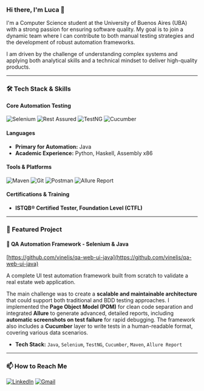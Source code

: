 ### Hi there, I'm Luca 👋

I'm a Computer Science student at the University of Buenos Aires (UBA) with a strong passion for ensuring software quality. My goal is to join a dynamic team where I can contribute to both manual testing strategies and the development of robust automation frameworks.

I am driven by the challenge of understanding complex systems and applying both analytical skills and a technical mindset to deliver high-quality products.

---

### 🛠️ Tech Stack & Skills

#### Core Automation Testing
![Selenium](https://img.shields.io/badge/Selenium-43B02A?style=for-the-badge&logo=selenium&logoColor=white) ![Rest Assured](https://img.shields.io/badge/Rest%20Assured-2C3E50?style=for-the-badge) ![TestNG](https://img.shields.io/badge/TestNG-2C3E50?style=for-the-badge&logo=testing-library&logoColor=white) ![Cucumber](https://img.shields.io/badge/Cucumber-23BE23?style=for-the-badge&logo=cucumber&logoColor=white)

#### Languages
* **Primary for Automation:** Java
* **Academic Experience:** Python, Haskell, Assembly x86

#### Tools & Platforms
![Maven](https://img.shields.io/badge/Maven-C71A36?style=for-the-badge&logo=apache-maven&logoColor=white) ![Git](https://img.shields.io/badge/Git-F05032?style=for-the-badge&logo=git&logoColor=white) ![Postman](https://img.shields.io/badge/Postman-FF6C37?style=for-the-badge&logo=postman&logoColor=white) ![Allure Report](https://img.shields.io/badge/Allure%20Report-brightgreen.svg?style=for-the-badge)

#### Certifications & Training
* **ISTQB® Certified Tester, Foundation Level (CTFL)**

---

### 🚀 Featured Project

#### 🔷 QA Automation Framework - Selenium & Java
[https://github.com/vinelis/qa-web-ui-java](https://github.com/vinelis/qa-web-ui-java)

A complete UI test automation framework built from scratch to validate a real estate web application.

The main challenge was to create a **scalable and maintainable architecture** that could support both traditional and BDD testing approaches. I implemented the **Page Object Model (POM)** for clean code separation and integrated **Allure** to generate advanced, detailed reports, including **automatic screenshots on test failure** for rapid debugging. The framework also includes a **Cucumber** layer to write tests in a human-readable format, covering various data scenarios.

* **Tech Stack:** `Java`, `Selenium`, `TestNG`, `Cucumber`, `Maven`, `Allure Report`


---

### 📫 How to Reach Me

[![LinkedIn](https://img.shields.io/badge/LinkedIn-0077B5?style=for-the-badge&logo=linkedin&logoColor=white)](https://www.linkedin.com/in/luca-vinelli-723291351/)
[![Gmail](https://img.shields.io/badge/Gmail-D14836?style=for-the-badge&logo=gmail&logoColor=white)](mailto:lucavinelli4@gmail.com)
